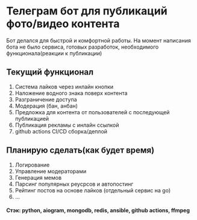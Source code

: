 # Телеграм бот для публикаций фото/видео контента
Бот делался для быстрой и комфортной работы. На момент написания бота не было сервиса, готовых разработок, необходимого функционала(реакции к публикации)
## Текущий функционал
1. Система лайков через инлайн кнопки
2. Наложение водного знака поверх контента
3. Разграничение доступа
4. Модерация (бан, анбан)
5. Предложка для контента от пользователей с последующей публикацией
6. Публикация рекламы с инлайн ссылкой
7. github actions CI/CD сборка/деплой

## Планирую сделать(как будет время)
1. Логирование
2. Управление модераторами
3. Генерация мемов
4. Парсинг популярных реусрсов и автопостинг
5. Рейтинг постов на основе лайков (отдельный сервис на go)
6. ...

#### Стэк: python, aiogram, mongodb, redis, ansible, github actions, ffmpeg
